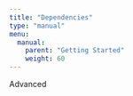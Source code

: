 ```yaml
---
title: "Dependencies"
type: "manual"
menu:
  manual:
    parent: "Getting Started"
    weight: 60
---
```


Advanced
